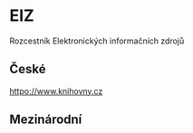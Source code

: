 # EIZ
Rozcestník Elektronických informačních zdrojů


## České 
<httpo://www.knihovny.cz>



## Mezinárodní 


